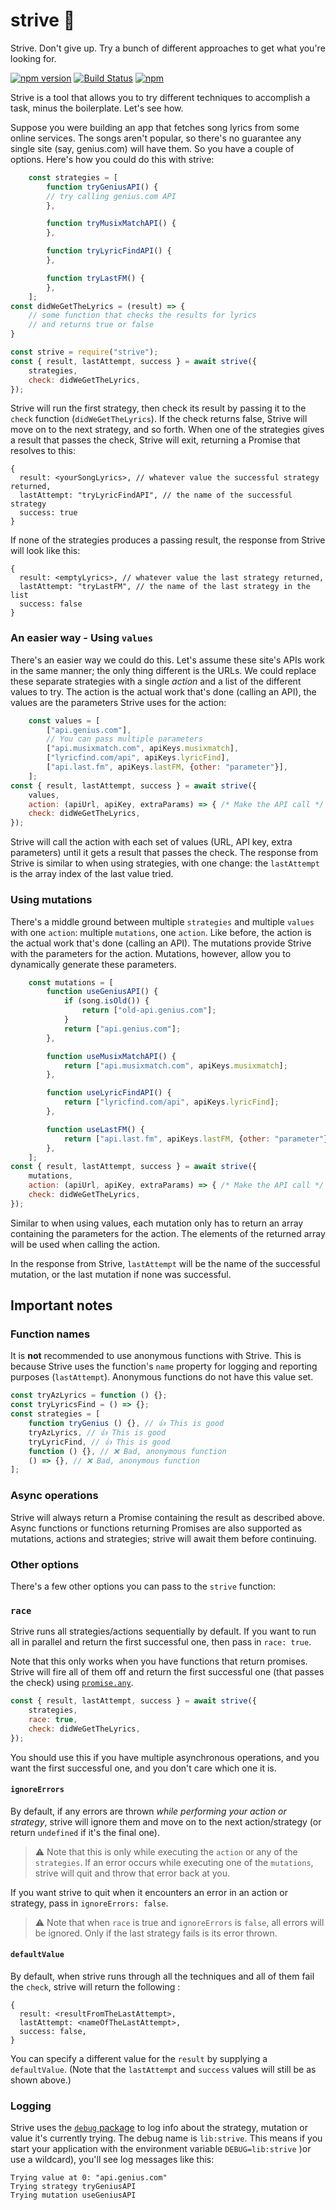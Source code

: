 # strive 💪

Strive. Don't give up. Try a bunch of different approaches to get what you're looking for.

[![npm version](https://badge.fury.io/js/strive.svg)](https://badge.fury.io/js/strive)
[![Build Status](https://travis-ci.com/shalvah/strive.svg?branch=master)](https://travis-ci.com/shalvah/strive)
[![npm](https://img.shields.io/npm/dt/strive)](https://www.npmjs.com/package/strive)

Strive is a tool that allows you to try different techniques to accomplish a task, minus the boilerplate. Let's see how.

Suppose you were building an app that fetches song lyrics from some online services. The songs aren't popular, so there's no guarantee any single site (say, genius.com) will have them. So you have a couple of options. Here's how you could do this with strive:

```js
    const strategies = [
        function tryGeniusAPI() {
        // try calling genius.com API
        },

        function tryMusixMatchAPI() {
        },

        function tryLyricFindAPI() {
        },

        function tryLastFM() {
        },
    ];
const didWeGetTheLyrics = (result) => {
    // some function that checks the results for lyrics
    // and returns true or false
}

const strive = require("strive");
const { result, lastAttempt, success } = await strive({
    strategies,
    check: didWeGetTheLyrics,
});
```

Strive will run the first strategy, then check its result by passing it to the `check` function (`didWeGetTheLyrics`). If the check returns false, Strive will move on to the next strategy, and so forth. When one of the strategies gives a result that passes the check, Strive will exit, returning a Promise that resolves to this:
```
{
  result: <yourSongLyrics>, // whatever value the successful strategy returned,
  lastAttempt: "tryLyricFindAPI", // the name of the successful strategy
  success: true
}
``` 

If none of the strategies produces a passing result, the response from Strive will look like this:
```
{
  result: <emptyLyrics>, // whatever value the last strategy returned,
  lastAttempt: "tryLastFM", // the name of the last strategy in the list
  success: false
}
``` 

### An easier way - Using `values`
There's an easier way we could do this. Let's assume these site's APIs work in the same manner; the only thing different is the URLs. We could replace these separate strategies with a single _action_ and a list of the different values to try. The action is the actual work that's done (calling an API), the values are the parameters Strive uses for the action:

```js
    const values = [
        ["api.genius.com"],
        // You can pass multiple parameters
        ["api.musixmatch.com", apiKeys.musixmatch],
        ["lyricfind.com/api", apiKeys.lyricFind],
        ["api.last.fm", apiKeys.lastFM, {other: "parameter"}],
    ];
const { result, lastAttempt, success } = await strive({
    values,
    action: (apiUrl, apiKey, extraParams) => { /* Make the API call */ },
    check: didWeGetTheLyrics,
});
```

Strive will call the action with each set of values (URL, API key, extra parameters) until it gets a result that passes the check. The response from Strive is similar to when using strategies, with one change: the `lastAttempt` is the array index of the last value tried. 

### Using mutations
There's a middle ground between multiple `strategies` and multiple `values` with one `action`: multiple `mutations`, one `action`. Like before, the action is the actual work that's done (calling an API). The mutations provide Strive with the parameters for the action. Mutations, however, allow you to dynamically generate these parameters.


```js
    const mutations = [
        function useGeniusAPI() {
            if (song.isOld()) {
                return ["old-api.genius.com"];
            }
            return ["api.genius.com"];
        },

        function useMusixMatchAPI() {
            return ["api.musixmatch.com", apiKeys.musixmatch];
        },

        function useLyricFindAPI() {
            return ["lyricfind.com/api", apiKeys.lyricFind];
        },

        function useLastFM() {
            return ["api.last.fm", apiKeys.lastFM, {other: "parameter"}];
        },
    ];
const { result, lastAttempt, success } = await strive({
    mutations,
    action: (apiUrl, apiKey, extraParams) => { /* Make the API call */ },
    check: didWeGetTheLyrics,
});
```

Similar to when using values, each mutation only has to return an array containing the parameters for the action. The elements of the returned array will be used when calling the action. 

In the response from Strive, `lastAttempt` will be the name of the successful mutation, or the last mutation if none was successful.

## Important notes
### Function names
It is **not** recommended to use anonymous functions with Strive. This is because Strive uses the function's `name` property for logging and reporting purposes (`lastAttempt`). Anonymous functions do not have this value set.

```js
const tryAzLyrics = function () {};
const tryLyricsFind = () => {};
const strategies = [
    function tryGenius () {}, // 👍 This is good
    tryAzLyrics, // 👍 This is good
    tryLyricFind, // 👍 This is good
    function () {}, // ❌ Bad, anonymous function 
    () => {}, // ❌ Bad, anonymous function 
];
```

### Async operations
Strive will always return a Promise containing the result as described above. Async functions or functions returning Promises are also supported as mutations, actions and strategies; strive will await them before continuing. 

### Other options
There's a few other options you can pass to the `strive` function:

### `race`
Strive runs all strategies/actions sequentially by default. If you want to run all in parallel and return the first successful one, then pass in `race: true`.

Note that this only works when you have functions that return promises. Strive will fire all of them off and return the first successful one (that passes the check) using [`promise.any`](https://www.npmjs.com/package/promise.any).
 
```javascript
const { result, lastAttempt, success } = await strive({
    strategies,
    race: true,
    check: didWeGetTheLyrics,
});
```

You should use this if you have multiple asynchronous operations, and you want the first successful one, and you don't care which one it is. 

#### `ignoreErrors`
By default, if any errors are thrown _while performing your action or strategy_, strive will ignore them and move on to the next action/strategy (or return `undefined` if it's the final one).

> ⚠ Note that this is only while executing the `action` or any of the `strategies`. If an error occurs while executing one of the `mutations`, strive will quit and throw that error back at you.

If you want strive to quit when it encounters an error in an action or strategy, pass in `ignoreErrors: false`.

> ⚠ Note that when `race` is true and `ignoreErrors` is `false`, all errors will be ignored. Only if the last strategy fails is its error thrown.

#### `defaultValue`
By default, when strive runs through all the techniques and all of them fail the `check`, strive will return the following :

```
{
  result: <resultFromTheLastAttempt>,
  lastAttempt: <nameOfTheLastAttempt>,
  success: false,
}
```

You can specify a different value for the `result` by supplying a `defaultValue`. (Note that the `lastAttempt` and `success` values will still be as shown above.)

### Logging
Strive uses the [`debug` package](https://www.npmjs.com/package/debug) to log info about the strategy, mutation or value it's currently trying. The debug name is `lib:strive`. This means if you start your application with the environment variable `DEBUG=lib:strive` )or use a wildcard), you'll see log messages like this:

```
Trying value at 0: "api.genius.com"
Trying strategy tryGeniusAPI
Trying mutation useGeniusAPI
```
